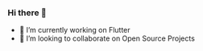 ### Hi there 👋
- 🔭 I’m currently working on Flutter
- 👯 I’m looking to collaborate on Open Source Projects
<!--
**saummya-arch/saummya-arch** is a ✨ _special_ ✨ repository because its `README.md` (this file) appears on your GitHub profile.

Here are some ideas to get you started:

- 🔭 I’m currently working on Flutter
- 🌱 I’m currently learning 
- 👯 I’m looking to collaborate on Open Source Projects
- 🤔 I’m looking for help with ...
- 💬 Ask me about ...
- 📫 How to reach me: ...
- 😄 Pronouns: ...
- ⚡ Fun fact: ...
-->
